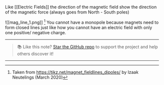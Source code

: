 
Like [[Electric Fields]] the direction of the magnetic field show the direction of the magnetic force (always goes from North - South poles)

![[mag_line_1.png]]
[^1]
You cannot have a monopole because magnets need to form closed lines just like how you cannot have an electric field with only one positive/ negative charge. 



[^1]: Taken from https://tikz.net/magnet_fieldlines_dipoles/ by Izaak Neutelings (March 2020)


---

> 📚 Like this note? [Star the GitHub repo](https://github.com/rajeevphysics/Obsidan-MathMatter) to support the project and help others discover it!

---
